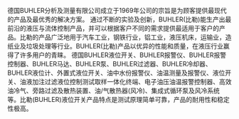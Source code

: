 德国BUHLER分析及测量有限公司成立于1969年公司的宗旨是为顾客提供最现代的产品及最优秀的解决方案。 通过不断的实验及创新，BUHLER(比勒)能生产出最前沿的液压与流体控制产品，并可以根据客户不同的需求提供最适用于客户的产品。比勒的产品广泛地用于汽车工业，钢铁行业，铝工业，液压机床，运输业，造纸业及垃圾处理等行业。BUHLER(比勒)产品以优异的性能和质量，在液压行业赢得了许多用户的青睐。
德国BUHLER液位开关、BUHLER报警仪、BUHLER报警控制器、BUHLER马达、BUHLER泵、BUHLER过滤器、BUHLER冷却器、BUHLER液位计、外置式液位开关、油中水份报警仪、油温测量及报警仪、液位开关、油液加注过滤液位控制测试取样一体化终端、电子油压油温报警控制器、高效油冷气、旁路过滤及散热装置、油/气散热器(风冷)、集成式循环泵及风冷系统等。比勒(BUHLER)液位开关产品特点是测试原理简单可靠，产品的耐用性和稳定性极高。 